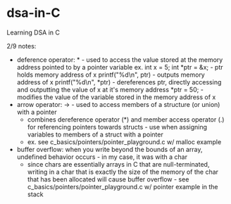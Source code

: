 # dsa-in-C
Learning DSA in C

2/9 notes:
- deference operator: * - used to access the value stored at the memory address pointed to by a pointer variable
  ex. int x = 5;
      int *ptr = &x; - ptr holds memory address of x
      printf("%d\n", ptr) - outputs memory address of x
      printf("%d\n", *ptr) - dereferences ptr, directly accessing and outputting the value of x at it's memory address
      *ptr = 50; - modifies the value of the variable stored in the memory address of x
- arrow operator: -> - used to access members of a structure (or union) with a pointer
  - combines dereference operator (*) and member access operator (.) for referencing pointers towards structs - use when assigning variables to members of a struct with a pointer
  - ex. see c_basics/pointers/pointer_playground.c w/ malloc example
- buffer overflow: when you write beyond the bounds of an array, undefined behavior occurs - in my case, it was with a char
  - since chars are essentially arrays in C that are null-terminated, writing in a char that is exactly the size of the memory of the char that has been allocated will cause buffer overflow - see c_basics/pointers/pointer_playground.c w/ pointer example in the stack
